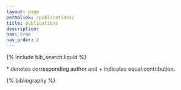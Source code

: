 ```yaml
---
layout: page
permalink: /publications/
title: publications
description:
nav: true
nav_order: 2
---
```


<!-- _pages/publications.md -->

<!-- Bibsearch Feature -->

{% include bib_search.liquid %}

<div class="publications">

 \* denotes corresponding author and \+ indicates equal contribution.

{% bibliography %}

</div>
